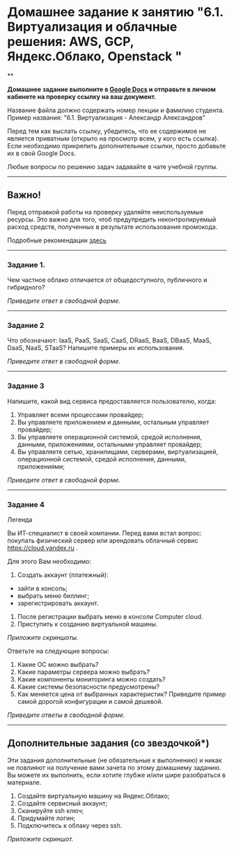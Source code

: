 # Домашнее задание к занятию "6.1. Виртуализация и облачные решения: AWS, GCP, Яндекс.Облако, Openstack "

**

**Домашнее задание выполните в [Google Docs](https://docs.google.com/) и отправьте в личном кабинете на проверку ссылку на ваш документ.** 

Название файла должно содержать номер лекции и фамилию студента. Пример названия: "6.1. Виртуализация - Александр Александров"

Перед тем как выслать ссылку, убедитесь, что ее содержимое не является приватным (открыто на просмотр всем, у кого есть ссылка). Если необходимо прикрепить дополнительные ссылки, просто добавьте их в свой Google Docs.

Любые вопросы по решению задач задавайте в чате учебной группы.

---


## Важно!

Перед отправкой работы на проверку удаляйте неиспользуемые ресурсы.
Это важно для того, чтоб предупредить неконтролируемый расход средств, полученных в результате использования промокода.

Подробные рекомендации [здесь](https://github.com/netology-code/sdvps-homeworks/tree/main/recommend)

---

### Задание 1. 
 
Чем частное облако отличается от общедоступного, публичного и гибридного?
 
*Приведите ответ в свободной форме.*

---

### Задание 2 
 
Что обозначают: IaaS, PaaS, SaaS, CaaS, DRaaS, BaaS, DBaaS, MaaS, DaaS, NaaS, STaaS? 
Напишите примеры их использования.
 
*Приведите ответ в свободной форме.*

---

### Задание 3 
 
Напишите, какой вид сервиса предоставляется пользователю, когда:
 
1. Управляет всеми процессами провайдер;
1. Вы управляете приложением и данными, остальным управляет провайдер; 
1. Вы управляете операционной системой, средой исполнения, данными, приложениями, остальными управляет провайдер;
1. Вы управляете сетью, хранилищами, серверами, виртуализацией, операционной системой, средой исполнения, данными, приложениями;
 
*Приведите ответ в свободной форме.*

---
 
 ### Задание 4 
 
Легенда
 
Вы ИТ-специалист в своей компании. Перед вами встал вопрос: покупать физический сервер или арендовать облачный сервис https://cloud.yandex.ru .
 
Для этого Вам необходимо:
1. Создать аккаунт (платежный):
  - зайти в консоль;
  - выбрать меню биллинг; 
  - зарегистрировать аккаунт.
1. После регистрации выбрать меню в консоли Computer cloud. 
1. Приступить к созданию виртуальной машины. 
 
 *Приложите скриншоты.*
 
Ответьте на следующие вопросы:
 
1. Какие ОС можно выбрать?
1. Какие параметры сервера можно выбрать?
1. Какие компоненты мониторинга можно создать?
1. Какие системы безопасности предусмотрены?
1. Как меняется цена от выбранных характеристик? Приведите пример самой дорогой конфигурации и самой дешевой. 
 
*Приведите ответы в свободной форме.*

---

## Дополнительные задания (со звездочкой*)

Эти задания дополнительные (не обязательные к выполнению) и никак не повлияют на получение вами зачета по этому домашнему заданию. 
Вы можете их выполнить, если хотите глубже и/или шире разобраться в материале.
 
1. Создайте виртуальную машину на Яндекс.Облако;
1. Создайте сервисный аккаунт;
1. Сканируйте ssh ключ;
1. Придумайте логин;
1. Подключитесь к облаку через ssh. 
 
*Приложите скриншот.*  
